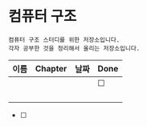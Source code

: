 # 컴퓨터 구조 



```
컴퓨터 구조 스터디를 위한 저장소입니다.
각자 공부한 것을 정리해서 올리는 저장소입니다.
```

| 이름 | Chapter | 날짜 | Done                  |
| ---- | ------- | ---- | --------------------- |
|      |         |      |&#9744;
|      |         |      |                       |
|      |         |      |                       |
|      |         |      |                       |
|      |         |      |                       |

- [ ] 
